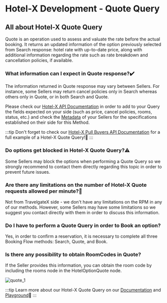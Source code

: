 ﻿---
sidebar_position: 1
---

# Hotel-X Development - Quote Query

## All about Hotel-X Quote Query
Quote is an operation used to assess and valuate the rate before the actual booking. It returns an updated information of the option previously selected from Search response: hotel rate with up-to-date price, along with additional information regarding the rate such as rate breakdown and cancellation policies, if available.

### What information can I expect in Quote response?✔️
The information returned in Quote response may vary between Sellers. For instance, some Sellers may return cancel policies only in Search whereas others only in Quote, or in both Search and Quote.

Please check our [Hotel-X API Documentation](/docs/apis/for-buyers/hotel-x-pull-buyers-api/quickstart) in order to add to your Query the fields expected on your side (such as price, cancel policies, rooms, status, etc.) and check the [Metadata](/kb/our-products/are-you-a-buyer/our-methods/static-content/hotel-x-metadata-query) of your Sellers for the specifications established on their side for this Method.


:::tip
Don't forget to check our [Hotel-X Pull Buyers API Documentation](/docs/apis/for-buyers/hotel-x-pull-buyers-api/booking-flow/quote#requests-examples) for a full example of a Hotel-X Quote Query!🚀
:::


### Do options get blocked in Hotel-X Quote Query?⚠️
Some Sellers may block the options when performing a Quote Query so we strongly recommend to contact them directly regarding this topic in order to prevent future issues.

### Are there any limitations on the number of Hotel-X Quote requests allowed per minute?🔢
Not from TravelgateX side - we don't have any limitations on the RPM in any of our methods. However, some Sellers may have some limitations so we suggest you contact directly with them in order to discuss this information.
### Do I have to perform a Quote Query in order to Book an option?
Yes, in order to confirm a reservation, it is necessary to complete all three Booking Flow methods: Search, Quote, and Book.

### Is there any possibility to obtain RoomCodes in Quote?
If the Seller provides this information, you can obtain the room code by including the rooms node in the HotelOptionQuote node.

![quote_1](https://storage.travelgate.com/kbase/quote_1.jpg)


:::tip
Learn more about our Hotel-X Quote Query on our [Documentation](/docs/apis/for-buyers/hotel-x-pull-buyers-api/booking-flow/quote) and [Playground](/playground)🚀
:::

 